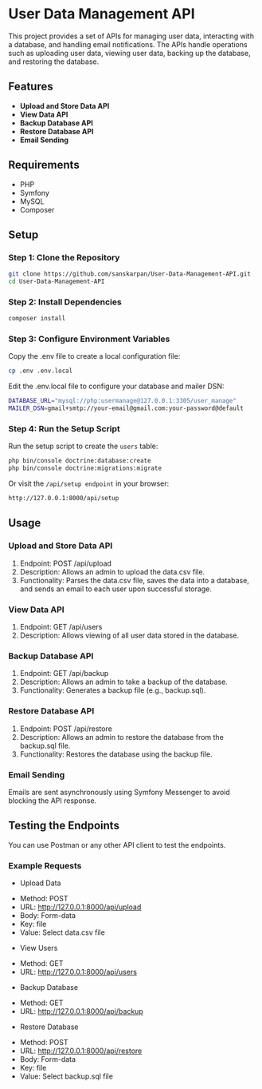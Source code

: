 # User Data Management API

This project provides a set of APIs for managing user data, interacting with a database, and handling email notifications. The APIs handle operations such as uploading user data, viewing user data, backing up the database, and restoring the database.

## Features

- **Upload and Store Data API**
- **View Data API**
- **Backup Database API**
- **Restore Database API**
- **Email Sending**

## Requirements

- PHP
- Symfony
- MySQL
- Composer

## Setup

### Step 1: Clone the Repository

```sh
git clone https://github.com/sanskarpan/User-Data-Management-API.git
cd User-Data-Management-API
```

### Step 2: Install Dependencies
```sh
composer install
```

### Step 3: Configure Environment Variables
Copy the .env file to create a local configuration file:

```sh
cp .env .env.local
``` 
Edit the .env.local file to configure your database and mailer DSN:

```sh
DATABASE_URL="mysql://php:usermanage@127.0.0.1:3305/user_manage"
MAILER_DSN=gmail+smtp://your-email@gmail.com:your-password@default
```

### Step 4: Run the Setup Script
Run the setup script to create the `users` table:

```sh
php bin/console doctrine:database:create
php bin/console doctrine:migrations:migrate
```
Or visit the `/api/setup endpoint` in your browser:

```sh
http://127.0.0.1:8000/api/setup
```

## Usage
### Upload and Store Data API
1. Endpoint: POST /api/upload
2. Description: Allows an admin to upload the data.csv file.
3. Functionality: Parses the data.csv file, saves the data into a database, and sends an email to each user upon successful storage.

### View Data API
1. Endpoint: GET /api/users
2. Description: Allows viewing of all user data stored in the database.

### Backup Database API
1. Endpoint: GET /api/backup
2. Description: Allows an admin to take a backup of the database.
3. Functionality: Generates a backup file (e.g., backup.sql).

### Restore Database API
1. Endpoint: POST /api/restore
2. Description: Allows an admin to restore the database from the backup.sql file.
3. Functionality: Restores the database using the backup file.

### Email Sending
Emails are sent asynchronously using Symfony Messenger to avoid blocking the API response.

## Testing the Endpoints
You can use Postman or any other API client to test the endpoints.

### Example Requests
* Upload Data
- Method: POST
- URL: http://127.0.0.1:8000/api/upload
- Body: Form-data
-    Key: file
-    Value: Select data.csv file

* View Users
- Method: GET
- URL: http://127.0.0.1:8000/api/users

* Backup Database
- Method: GET
- URL: http://127.0.0.1:8000/api/backup
* Restore Database
- Method: POST
- URL: http://127.0.0.1:8000/api/restore
- Body: Form-data
-   Key: file
-   Value: Select backup.sql file